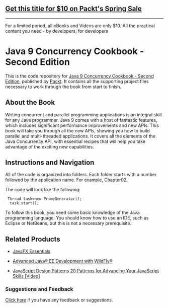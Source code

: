 ## [Get this title for $10 on Packt's Spring Sale](https://www.packt.com/B05918?utm_source=github&utm_medium=packt-github-repo&utm_campaign=spring_10_dollar_2022)
-----
For a limited period, all eBooks and Videos are only $10. All the practical content you need \- by developers, for developers

# Java 9 Concurrency Cookbook - Second Edition
This is the code repository for [Java 9 Concurrency Cookbook - Second Edition](https://www.packtpub.com/application-development/java-9-concurrency-cookbook-second-edition?utm_source=github&utm_medium=repository&utm_campaign=9781787124417), published by [Packt](https://www.packtpub.com/?utm_source=github). It contains all the supporting project files necessary to work through the book from start to finish.
## About the Book
Writing concurrent and parallel programming applications is an integral skill for any Java programmer. Java 9 comes with a host of fantastic features, which includes significant performance improvements and new APIs. This book will take you through all the new APIs, showing you how to build parallel and multi-threaded applications. It covers all the elements of the Java Concurrency API, with essential recipes that will help you take advantage of the exciting new capabilities.
## Instructions and Navigation
All of the code is organized into folders. Each folder starts with a number followed by the application name. For example, Chapter02.



The code will look like the following:
```
 Thread task=new PrimeGenerator(); 
  task.start(); 
```

To follow this book, you need some basic knowledge of the Java programming language. You should know how to use an IDE, such as Eclipse or NetBeans, but this is not a necessary prerequisite.

## Related Products
* [JavaFX Essentials](https://www.packtpub.com/web-development/javafx-essentials?utm_source=github&utm_medium=repository&utm_campaign=9781784398026)

* [Advanced Java® EE Development with WildFly®](https://www.packtpub.com/application-development/advanced-java®-ee-development-wildfly®?utm_source=github&utm_medium=repository&utm_campaign=9781783288908)

* [JavaScript Design Patterns 20 Patterns for Advancing Your JavaScript Skills [Video]](https://www.packtpub.com/web-development/javascript-design-patterns-20-patterns-advancing-your-javascript-skills-video?utm_source=github&utm_medium=repository&utm_campaign=9781785888014)

### Suggestions and Feedback
[Click here](https://docs.google.com/forms/d/e/1FAIpQLSe5qwunkGf6PUvzPirPDtuy1Du5Rlzew23UBp2S-P3wB-GcwQ/viewform) if you have any feedback or suggestions.
